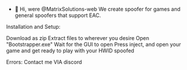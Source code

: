 - 👋 Hi, were @MatrixSolutions-web
  We create spoofer for games and general spoofers that support EAC.


Installation and Setup:

Download as zip
Extract files to wherever you desire
Open "Bootstrapper.exe"
Wait for the GUI to open
Press inject, and open your game and get ready to play with your HWID spoofed

Errors: Contact me VIA discord
